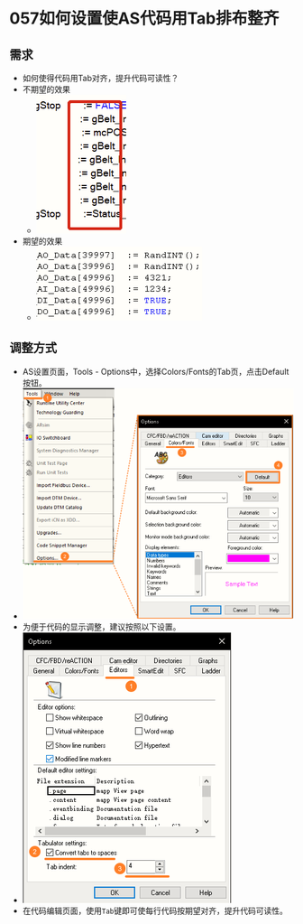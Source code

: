 # 057如何设置使AS代码用Tab排布整齐
## 需求
- 如何使得代码用Tab对齐，提升代码可读性？
- 不期望的效果
    - ![Img](FILES/057如何设置使AS代码用Tab排布整齐.md/img-20220812103738.png)
- 期望的效果
    - ![Img](FILES/057如何设置使AS代码用Tab排布整齐.md/img-20220812103841.png)

## 调整方式
- AS设置页面，Tools - Options中，选择Colors/Fonts的Tab页，点击Default按钮。
- ![Img](FILES/057如何设置使AS代码用Tab排布整齐.md/img-20220812104144.png)
- 为便于代码的显示调整，建议按照以下设置。
- ![Img](FILES/057如何设置使AS代码用Tab排布整齐.md/img-20220812104223.png)
- 在代码编辑页面，使用`Tab`键即可使每行代码按期望对齐，提升代码可读性。
